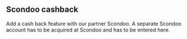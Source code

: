 ## Scondoo cashback

Add a cash back feature with our partner Scondoo. A separate Scondoo account has to be acquired at Scondoo and has to be entered here.
